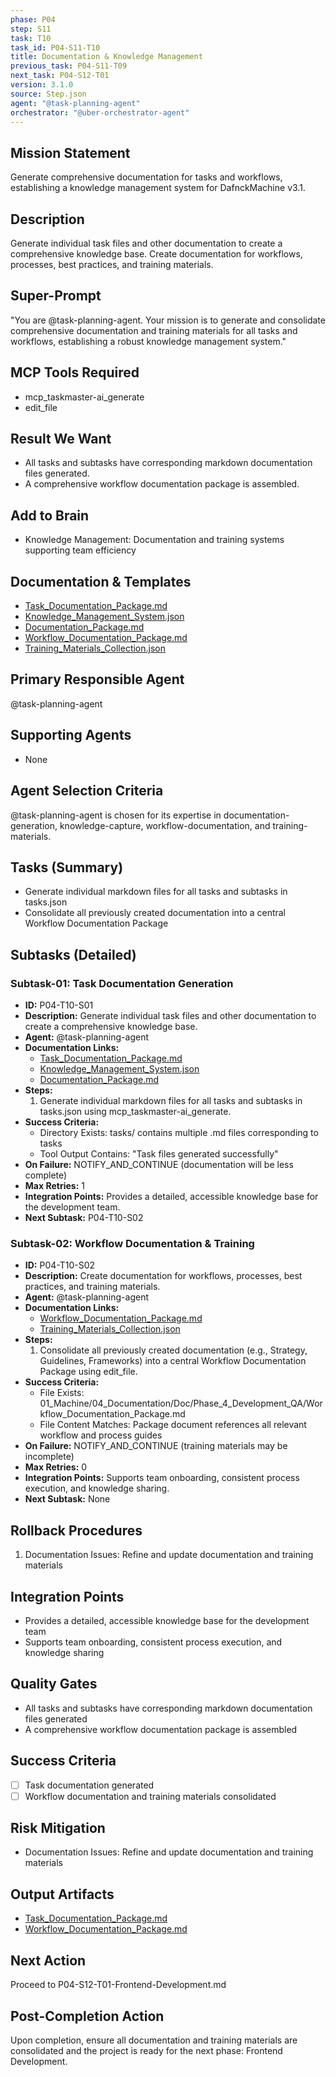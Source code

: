 ```yaml
---
phase: P04
step: S11
task: T10
task_id: P04-S11-T10
title: Documentation & Knowledge Management
previous_task: P04-S11-T09
next_task: P04-S12-T01
version: 3.1.0
source: Step.json
agent: "@task-planning-agent"
orchestrator: "@uber-orchestrator-agent"
---
```


## Mission Statement
Generate comprehensive documentation for tasks and workflows, establishing a knowledge management system for DafnckMachine v3.1.

## Description
Generate individual task files and other documentation to create a comprehensive knowledge base. Create documentation for workflows, processes, best practices, and training materials.

## Super-Prompt
"You are @task-planning-agent. Your mission is to generate and consolidate comprehensive documentation and training materials for all tasks and workflows, establishing a robust knowledge management system."

## MCP Tools Required
- mcp_taskmaster-ai_generate
- edit_file

## Result We Want
- All tasks and subtasks have corresponding markdown documentation files generated.
- A comprehensive workflow documentation package is assembled.

## Add to Brain
- Knowledge Management: Documentation and training systems supporting team efficiency

## Documentation & Templates
- [Task_Documentation_Package.md](mdc:01_Machine/04_Documentation/Doc/Phase_4_Development_QA/Task_Documentation_Package.md)
- [Knowledge_Management_System.json](mdc:01_Machine/04_Documentation/Doc/Phase_4_Development_QA/Knowledge_Management_System.json)
- [Documentation_Package.md](mdc:01_Machine/04_Documentation/Doc/Phase_4_Development_QA/Documentation_Package.md)
- [Workflow_Documentation_Package.md](mdc:01_Machine/04_Documentation/Doc/Phase_4_Development_QA/Workflow_Documentation_Package.md)
- [Training_Materials_Collection.json](mdc:01_Machine/04_Documentation/Doc/Phase_4_Development_QA/Training_Materials_Collection.json)

## Primary Responsible Agent
@task-planning-agent

## Supporting Agents
- None

## Agent Selection Criteria
@task-planning-agent is chosen for its expertise in documentation-generation, knowledge-capture, workflow-documentation, and training-materials.

## Tasks (Summary)
- Generate individual markdown files for all tasks and subtasks in tasks.json
- Consolidate all previously created documentation into a central Workflow Documentation Package

## Subtasks (Detailed)
### Subtask-01: Task Documentation Generation
- **ID:** P04-T10-S01
- **Description:** Generate individual task files and other documentation to create a comprehensive knowledge base.
- **Agent:** @task-planning-agent
- **Documentation Links:**
  - [Task_Documentation_Package.md](mdc:01_Machine/04_Documentation/Doc/Phase_4_Development_QA/Task_Documentation_Package.md)
  - [Knowledge_Management_System.json](mdc:01_Machine/04_Documentation/Doc/Phase_4_Development_QA/Knowledge_Management_System.json)
  - [Documentation_Package.md](mdc:01_Machine/04_Documentation/Doc/Phase_4_Development_QA/Documentation_Package.md)
- **Steps:**
    1. Generate individual markdown files for all tasks and subtasks in tasks.json using mcp_taskmaster-ai_generate.
- **Success Criteria:**
    - Directory Exists: tasks/ contains multiple .md files corresponding to tasks
    - Tool Output Contains: "Task files generated successfully"
- **On Failure:** NOTIFY_AND_CONTINUE (documentation will be less complete)
- **Max Retries:** 1
- **Integration Points:** Provides a detailed, accessible knowledge base for the development team.
- **Next Subtask:** P04-T10-S02

### Subtask-02: Workflow Documentation & Training
- **ID:** P04-T10-S02
- **Description:** Create documentation for workflows, processes, best practices, and training materials.
- **Agent:** @task-planning-agent
- **Documentation Links:**
  - [Workflow_Documentation_Package.md](mdc:01_Machine/04_Documentation/Doc/Phase_4_Development_QA/Workflow_Documentation_Package.md)
  - [Training_Materials_Collection.json](mdc:01_Machine/04_Documentation/Doc/Phase_4_Development_QA/Training_Materials_Collection.json)
- **Steps:**
    1. Consolidate all previously created documentation (e.g., Strategy, Guidelines, Frameworks) into a central Workflow Documentation Package using edit_file.
- **Success Criteria:**
    - File Exists: 01_Machine/04_Documentation/Doc/Phase_4_Development_QA/Workflow_Documentation_Package.md
    - File Content Matches: Package document references all relevant workflow and process guides
- **On Failure:** NOTIFY_AND_CONTINUE (training materials may be incomplete)
- **Max Retries:** 0
- **Integration Points:** Supports team onboarding, consistent process execution, and knowledge sharing.
- **Next Subtask:** None

## Rollback Procedures
1. Documentation Issues: Refine and update documentation and training materials

## Integration Points
- Provides a detailed, accessible knowledge base for the development team
- Supports team onboarding, consistent process execution, and knowledge sharing

## Quality Gates
- All tasks and subtasks have corresponding markdown documentation files generated
- A comprehensive workflow documentation package is assembled

## Success Criteria
- [ ] Task documentation generated
- [ ] Workflow documentation and training materials consolidated

## Risk Mitigation
- Documentation Issues: Refine and update documentation and training materials

## Output Artifacts
- [Task_Documentation_Package.md](mdc:01_Machine/04_Documentation/Doc/Phase_4_Development_QA/Task_Documentation_Package.md)
- [Workflow_Documentation_Package.md](mdc:01_Machine/04_Documentation/Doc/Phase_4_Development_QA/Workflow_Documentation_Package.md)

## Next Action
Proceed to P04-S12-T01-Frontend-Development.md

## Post-Completion Action
Upon completion, ensure all documentation and training materials are consolidated and the project is ready for the next phase: Frontend Development. 